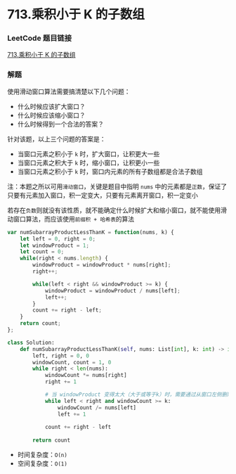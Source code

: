 # 713.乘积小于 K 的子数组

### LeetCode 题目链接

[713.乘积小于 K 的子数组](https://leetcode.cn/problems/subarray-product-less-than-k/)

### 解题

使用滑动窗口算法需要搞清楚以下几个问题：
- 什么时候应该扩大窗口？
- 什么时候应该缩小窗口？
- 什么时候得到一个合法的答案？

针对该题，以上三个问题的答案是：
- 当窗口元素之积小于 `k` 时，扩大窗口，让积更大一些
- 当窗口元素之积大于 `k` 时，缩小窗口，让积更小一些
- 当窗口元素之积小于 `k` 时，窗口内元素的所有子数组都是合法子数组

注：本题之所以可用`滑动窗口`，关键是题目中指明 `nums` 中的元素都是`正数`，保证了只要有元素加入窗口，积一定变大，只要有元素离开窗口，积一定变小

若存在`负数`则就没有该性质，就不能确定什么时候扩大和缩小窗口，就不能使用滑动窗口算法，而应该使用`前缀积 + 哈希表`的算法

```js
var numSubarrayProductLessThanK = function(nums, k) {
    let left = 0, right = 0;
    let windowProduct = 1;
    let count = 0;
    while(right < nums.length) {
        windowProduct = windowProduct * nums[right];
        right++;

        while(left < right && windowProduct >= k) {
            windowProduct = windowProduct / nums[left];
            left++;
        }
        count += right - left;
    }
    return count;
};
```
```python
class Solution:
    def numSubarrayProductLessThanK(self, nums: List[int], k: int) -> int:
        left, right = 0, 0
        windowCount, count = 1, 0
        while right < len(nums):
            windowCount *= nums[right]
            right += 1

            # 当 windowProduct 变得太大（大于或等于k）时，需要通过从窗口左侧删除元素来减小窗口尺寸
            while left < right and windowCount >= k:
                windowCount /= nums[left]
                left += 1
            
            count += right - left
        
        return count
```
- 时间复杂度：`O(n)`
- 空间复杂度：`O(1)`